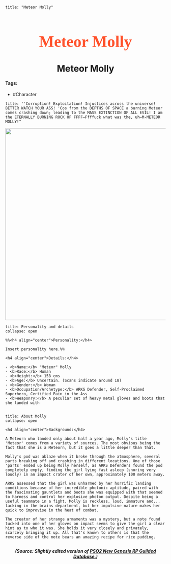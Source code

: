 ```markdown

title: "Meteor Molly"

```

<h1 align="center" style="color: #ff522c; font-family:pso2_font; font-size:50px;">Meteor Molly</h1>
<h1 align="center">Meteor Molly</h1>

#### Tags:
- #Character

```ad-quote
title: ''Corruption! Exploitation! Injustices across the universe! BETTER WATCH YOUR ASS! 'Cos from the DEPTHS OF SPACE a burning Meteor comes crashing down; leading to the MASS EXTINCTION OF ALL EVIL! I am the ETERNALLY BURNING ROCK OF FFFF—Ffffuck what was the, uh—M-METEOR MOLLY!" 
```

<p align="center">
<img width="600" src="C:\Users\edvin\Documents\ObsidianVaults\PSO2RP\Images\Molly\molly2.png"> 
</p>




```ad-summary
title: Personality and details
collapse: open

%%<h4 align="center">Personality:</h4>

Insert personality here.%%

<h4 align="center">Details:</h4>

- <b>Name:</b> "Meteor" Molly
- <b>Race:</b> Human
- <b>Height:</b> 158 cms
- <b>Age:</b> Uncertain. (Scans indicate around 18)
- <b>Gender:</b> Woman
- <b>Occupation/Archetype:</b> ARKS Defender, Self-Proclaimed Superhero, Certified Pain in the Ass
- <b>Weaponry:</b> A peculiar set of heavy metal gloves and boots that she landed with


```

```ad-summary
title: About Molly
collapse: open

<h4 align="center">Background:</h4>

A Meteorn who landed only about half a year ago, Molly's title 'Meteor' comes from a variety of sources. The most obvious being the fact that she is a Meteorn, but it goes a little deeper than that.

Molly's pod was ablaze when it broke through the atmosphere, several parts breaking off and crashing in different locations. One of those 'parts' ended up being Molly herself, as ARKS Defenders found the pod completely empty, finding the girl lying fast asleep (snoring very loudly) in an impact crater of her own, approximately 100 meters away.

ARKS assessed that the girl was unharmed by her horrific landing conditions because of her incredible photonic aptitude, paired with the fascinating gauntlets and boots she was equipped with that seemed to harness and control her explosive photon output. Despite being a useful teammate in a fight, Molly is reckless, loud, immature and... lacking in the brains department, but her impulsive nature makes her quick to improvise in the heat of combat.

The creator of her strange armaments was a mystery, but a note found tucked into one of her gloves on impact seems to give the girl a clear hint as to who it was. She holds it very closely and privately, scarcely bringing it up. All that's known to others is that the reverse side of the note bears an amazing recipe for rice pudding.


```



***<p align="center">(Source: Slightly edited version of <a href="https://www.guilded.gg/PSO2NGS-RPC/groups/QzRJ45qz/channels/af8cd38e-eb2c-467d-bc6b-1f648e24773f/forums/474301075">PSO2 New Genesis RP Guilded Database.</a>)</p>***